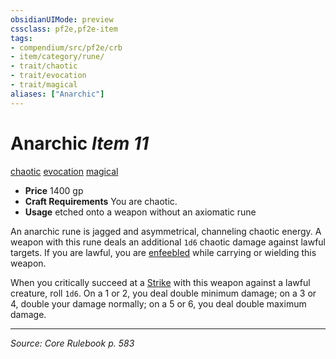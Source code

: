 ```yaml
---
obsidianUIMode: preview
cssclass: pf2e,pf2e-item
tags:
- compendium/src/pf2e/crb
- item/category/rune/
- trait/chaotic
- trait/evocation
- trait/magical
aliases: ["Anarchic"]
---
```

# Anarchic *Item 11*  
[chaotic](chaotic.md "Chaotic Alignment Trait")  [evocation](evocation.md "Evocation School Trait")  [magical](magical.md "Magical Item Trait")  

- **Price** 1400 gp
- **Craft Requirements** You are chaotic.
- **Usage** etched onto a weapon without an axiomatic rune

An anarchic rune is jagged and asymmetrical, channeling chaotic energy. A weapon with this rune deals an additional `1d6` chaotic damage against lawful targets. If you are lawful, you are [enfeebled](conditions.md#Enfeebled) while carrying or wielding this weapon.

When you critically succeed at a [Strike](strike.md) with this weapon against a lawful creature, roll `1d6`. On a 1 or 2, you deal double minimum damage; on a 3 or 4, double your damage normally; on a 5 or 6, you deal double maximum damage.


---
*Source: Core Rulebook p. 583*